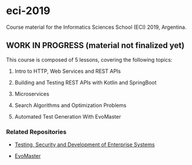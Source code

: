 # eci-2019
Course material for the Informatics Sciences School (ECI) 2019, Argentina.


## WORK IN PROGRESS (material not finalized yet)

This course is composed of 5 lessons, covering the following topics:

1. Intro to HTTP, Web Services and REST APIs

2. Building and Testing REST APIs with Kotlin and SpringBoot

3. Microservices

4. Search Algorithms and Optimization Problems

5. Automated Test Generation With EvoMaster


### Related Repositories

* [Testing, Security and Development of Enterprise Systems](https://github.com/arcuri82/testing_security_development_enterprise_systems) 

* [EvoMaster](https://github.com/EMResearch/EvoMaster)